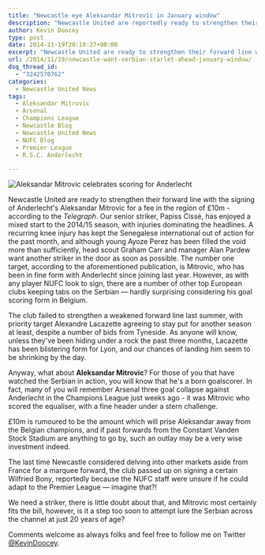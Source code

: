 ```yaml
---
title: "Newcastle eye Aleksandar Mitrovic in January window"
description: "Newcastle United are reportedly ready to strengthen their forward line with the signing of Anderlecht's Aleksandar Mitrovic for a fee in the region of £10m."
author: Kevin Doocey
type: post
date: 2014-11-19T20:19:27+00:00
excerpt: "Newcastle United are ready to strengthen their forward line with the signing of Anderlecht's Aleksandar Mitrovic for a fee in the region of £10m - according to the.."
url: /2014/11/19/newcastle-want-serbian-starlet-ahead-january-window/
dsq_thread_id:
  - "3242570762"
categories:
  - Newcastle United News
tags:
  - Aleksandar Mitrovic
  - Arsenal
  - Champions League
  - Newcastle Blog
  - Newcastle United News
  - NUFC Blog
  - Premier League
  - R.S.C. Anderlecht

---
```

![Aleksandar Mitrovic celebrates scoring for Anderlecht](https://www.tynetime.com/wp-content/uploads/2014/11/Aleksandar-Mitrovic-Anderlech.jpg "Mitrovic - Scoring form for Anderlecht has been attracting admirers from across Europe")  

Newcastle United are ready to strengthen their forward line with the signing of Anderlecht's Aleksandar Mitrovic for a fee in the region of £10m - according to the _Telegraph_. Our senior striker, Papiss Cissé, has enjoyed a mixed start to the 2014/15 season, with injuries dominating the headlines. A recurring knee injury has kept the Senegalese international out of action for the past month, and although young Ayoze Perez has been filled the void more than sufficiently, head scout Graham Carr and manager Alan Pardew want another striker in the door as soon as possible. The number one target, according to the aforementioned publication, is Mitrovic, who has been in fine form with Anderlecht since joining last year. However, as with any player NUFC look to sign, there are a number of other top European clubs keeping tabs on the Serbian — hardly surprising considering his goal scoring form in Belgium.

The club failed to strengthen a weakened forward line last summer, with priority target Alexandre Lacazette agreeing to stay put for another season at least, despite a number of bids from Tyneside. As anyone will know, unless they've been hiding under a rock the past three months, Lacazette has been blistering form for Lyon, and our chances of landing him seem to be shrinking by the day.

Anyway, what about **Aleksandar Mitrovic**? For those of you that have watched the Serbian in action, you will know that he's a born goalscorer. In fact, many of you will remember Arsenal three goal collapse against Anderlecht in the Champions League just weeks ago - it was Mitrovic who scored the equaliser, with a fine header under a stern challenge.

£10m is rumoured to be the amount which will prise Aleksandar away from the Belgian champions, and if past forwards from the Constant Vanden Stock Stadium are anything to go by, such an outlay may be a very wise investment indeed.

The last time Newcastle considered delving into other markets aside from France for a marquee forward, the club passed up on signing a certain Wilfried Bony, reportedly because the NUFC staff were unsure if he could adapt to the Premier League — imagine that?!

We need a striker, there is little doubt about that, and Mitrovic most certainly fits the bill, however, is it a step too soon to attempt lure&nbsp;the Serbian across the channel at just 20 years of age?

Comments welcome as always folks and feel free to follow me on Twitter [@KevinDoocey](https://twitter.com/kevindoocey "doocey twitter").
